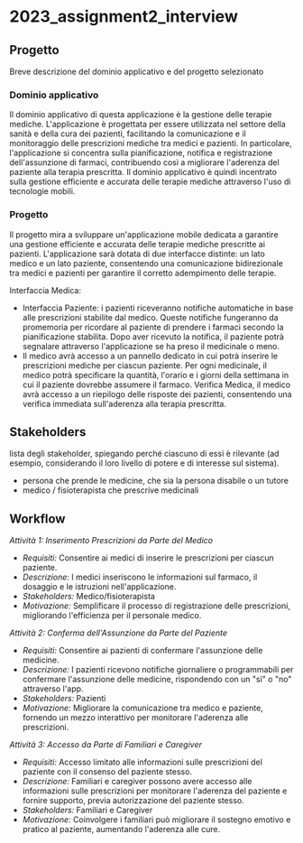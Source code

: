 # 2023_assignment2_interview

## Progetto
Breve descrizione del dominio applicativo e del progetto selezionato

### Dominio applicativo
Il dominio applicativo di questa applicazione è la gestione delle terapie mediche. L'applicazione è progettata per essere utilizzata nel settore della sanità e della cura dei pazienti, facilitando la comunicazione e il monitoraggio delle prescrizioni mediche tra medici e pazienti. In particolare, l'applicazione si concentra sulla pianificazione, notifica e registrazione dell'assunzione di farmaci, contribuendo così a migliorare l'aderenza del paziente alla terapia prescritta. Il dominio applicativo è quindi incentrato sulla gestione efficiente e accurata delle terapie mediche attraverso l'uso di tecnologie mobili.

### Progetto
Il progetto mira a sviluppare un'applicazione mobile dedicata a garantire una gestione efficiente e accurata delle terapie mediche prescritte ai pazienti. L'applicazione sarà dotata di due interfacce distinte: un lato medico e un lato paziente, consentendo una comunicazione bidirezionale tra medici e pazienti per garantire il corretto adempimento delle terapie.

Interfaccia Medica:
- Interfaccia Paziente: i pazienti riceveranno notifiche automatiche in base alle prescrizioni stabilite dal medico. Queste notifiche fungeranno da promemoria per ricordare al paziente di prendere i farmaci secondo la pianificazione stabilita.
Dopo aver ricevuto la notifica, il paziente potrà segnalare attraverso l'applicazione se ha preso il medicinale o meno.
- Il medico avrà accesso a un pannello dedicato in cui potrà inserire le prescrizioni mediche per ciascun paziente.
Per ogni medicinale, il medico potrà specificare la quantità, l'orario e i giorni della settimana in cui il paziente dovrebbe assumere il farmaco. Verifica Medica, il medico avrà accesso a un riepilogo delle risposte dei pazienti, consentendo una verifica immediata sull'aderenza alla terapia prescritta.


## Stakeholders
lista degli stakeholder, spiegando perché ciascuno di essi è rilevante (ad esempio, considerando il loro livello di potere e di interesse sul sistema).

- persona che prende le medicine, che sia la persona disabile o un tutore
- medico / fisioterapista che prescrive medicinali


## Workflow
*Attività 1: Inserimento Prescrizioni da Parte del Medico*
- *Requisiti:* Consentire ai medici di inserire le prescrizioni per ciascun paziente.
- *Descrizione:* I medici inseriscono le informazioni sul farmaco, il dosaggio e le istruzioni nell'applicazione.
- *Stakeholders:* Medico/fisioterapista
- *Motivazione:* Semplificare il processo di registrazione delle prescrizioni, migliorando l'efficienza per il personale medico.

*Attività 2: Conferma dell'Assunzione da Parte del Paziente*
- *Requisiti:* Consentire ai pazienti di confermare l'assunzione delle medicine.
- *Descrizione:* I pazienti ricevono notifiche giornaliere o programmabili per confermare l'assunzione delle medicine, rispondendo con un "sì" o "no" attraverso l'app.
- *Stakeholders:* Pazienti
- *Motivazione:* Migliorare la comunicazione tra medico e paziente, fornendo un mezzo interattivo per monitorare l'aderenza alle prescrizioni.

*Attività 3: Accesso da Parte di Familiari e Caregiver*
- *Requisiti:* Accesso limitato alle informazioni sulle prescrizioni del paziente con il consenso del paziente stesso.
- *Descrizione:* Familiari e caregiver possono avere accesso alle informazioni sulle prescrizioni per monitorare l'aderenza del paziente e fornire supporto, previa autorizzazione del paziente stesso.
- *Stakeholders:* Familiari e Caregiver
- *Motivazione:* Coinvolgere i familiari può migliorare il sostegno emotivo e pratico al paziente, aumentando l'aderenza alle cure.
